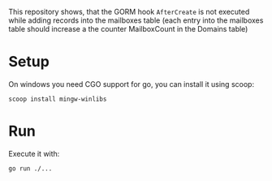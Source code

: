 This repository shows, that the GORM hook `AfterCreate` is not executed while adding records
into the mailboxes table (each entry into the mailboxes table should increase a the counter MailboxCount in the Domains table)

# Setup
On windows you need CGO support for go, you can install it using scoop:
```shell
scoop install mingw-winlibs
```

# Run
Execute it with:

```shell
go run ./...
```